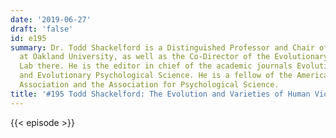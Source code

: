 ```yaml
---
date: '2019-06-27'
draft: 'false'
id: e195
summary: Dr. Todd Shackelford is a Distinguished Professor and Chair of Psychology
  at Oakland University, as well as the Co-Director of the Evolutionary Psychology
  Lab there. He is the editor in chief of the academic journals Evolutionary Psychology
  and Evolutionary Psychological Science. He is a fellow of the American Psychological
  Association and the Association for Psychological Science.
title: '#195 Todd Shackelford: The Evolution and Varieties of Human Violence'
---
```

{{< episode >}}
